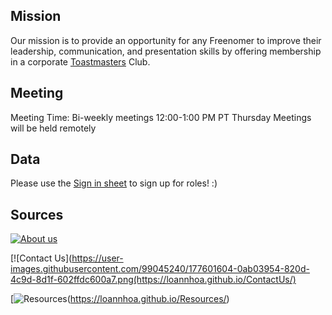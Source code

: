 ## Mission

Our mission is to provide an opportunity for any Freenomer to improve their leadership, communication, and presentation skills by offering membership in a corporate [Toastmasters](https://www.toastmasters.org/) Club.

## Meeting

Meeting Time: 
Bi-weekly meetings 
12:00-1:00 PM PT Thursday
Meetings will be held remotely

## Data

Please use the [Sign in sheet](https://docs.google.com/spreadsheets/d/1jW4MePieySrMCQtQaZQiDxJsRtbIGqPNCfw_ZUXUnb8/edit#gid=0) to sign up for roles! :)

## Sources

[![About us](https://user-images.githubusercontent.com/99045240/177595562-2a5ec00e-9e45-4a0f-875b-d2c981b6f0c8.png)](https://loannhoa.github.io/AboutMe/)

[![Contact Us](https://user-images.githubusercontent.com/99045240/177601604-0ab03954-820d-4c9d-8d1f-602ffdc600a7.png(https://loannhoa.github.io/ContactUs/)

[![Resources](https://user-images.githubusercontent.com/99045240/177601777-895dad4a-d815-4aa3-8248-1a9b545ac013.png)(https://loannhoa.github.io/Resources/)
